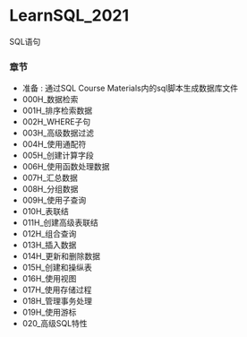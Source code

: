 # LearnSQL_2021
SQL语句
### 章节
* 准备 : 通过SQL Course Materials内的sql脚本生成数据库文件
* 000H_数据检索
* 001H_排序检索数据
* 002H_WHERE子句
* 003H_高级数据过滤
* 004H_使用通配符  
* 005H_创建计算字段
* 006H_使用函数处理数据
* 007H_汇总数据
* 008H_分组数据
* 009H_使用子查询
* 010H_表联结
* 011H_创建高级表联结
* 012H_组合查询
* 013H_插入数据
* 014H_更新和删除数据
* 015H_创建和操纵表
* 016H_使用视图
* 017H_使用存储过程
* 018H_管理事务处理
* 019H_使用游标
* 020_高级SQL特性







